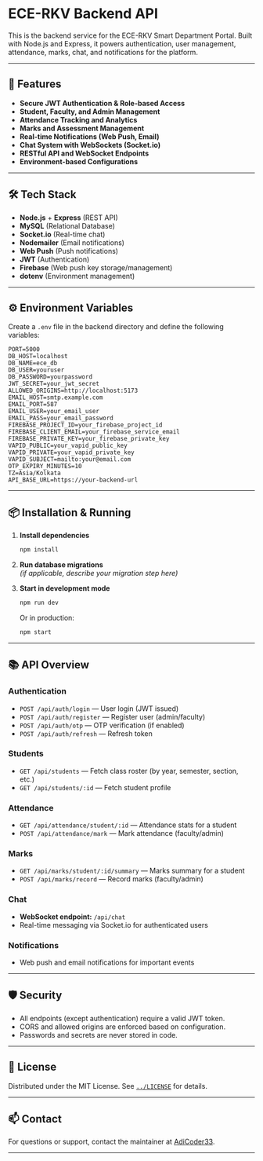 # ECE-RKV Backend API

This is the backend service for the ECE-RKV Smart Department Portal. Built with Node.js and Express, it powers authentication, user management, attendance, marks, chat, and notifications for the platform.

---

## 🚀 Features

- **Secure JWT Authentication & Role-based Access**
- **Student, Faculty, and Admin Management**
- **Attendance Tracking and Analytics**
- **Marks and Assessment Management**
- **Real-time Notifications (Web Push, Email)**
- **Chat System with WebSockets (Socket.io)**
- **RESTful API and WebSocket Endpoints**
- **Environment-based Configurations**

---

## 🛠️ Tech Stack

- **Node.js** + **Express** (REST API)
- **MySQL** (Relational Database)
- **Socket.io** (Real-time chat)
- **Nodemailer** (Email notifications)
- **Web Push** (Push notifications)
- **JWT** (Authentication)
- **Firebase** (Web push key storage/management)
- **dotenv** (Environment management)

---

## ⚙️ Environment Variables

Create a `.env` file in the backend directory and define the following variables:

```env
PORT=5000
DB_HOST=localhost
DB_NAME=ece_db
DB_USER=youruser
DB_PASSWORD=yourpassword
JWT_SECRET=your_jwt_secret
ALLOWED_ORIGINS=http://localhost:5173
EMAIL_HOST=smtp.example.com
EMAIL_PORT=587
EMAIL_USER=your_email_user
EMAIL_PASS=your_email_password
FIREBASE_PROJECT_ID=your_firebase_project_id
FIREBASE_CLIENT_EMAIL=your_firebase_service_email
FIREBASE_PRIVATE_KEY=your_firebase_private_key
VAPID_PUBLIC=your_vapid_public_key
VAPID_PRIVATE=your_vapid_private_key
VAPID_SUBJECT=mailto:your@email.com
OTP_EXPIRY_MINUTES=10
TZ=Asia/Kolkata
API_BASE_URL=https://your-backend-url
```

---

## 📦 Installation & Running

1. **Install dependencies**
    ```sh
    npm install
    ```
2. **Run database migrations**  
   *(if applicable, describe your migration step here)*

3. **Start in development mode**
    ```sh
    npm run dev
    ```
   Or in production:
    ```sh
    npm start
    ```

---

## 📚 API Overview

### Authentication

- `POST /api/auth/login` — User login (JWT issued)
- `POST /api/auth/register` — Register user (admin/faculty)
- `POST /api/auth/otp` — OTP verification (if enabled)
- `POST /api/auth/refresh` — Refresh token

### Students

- `GET /api/students` — Fetch class roster (by year, semester, section, etc.)
- `GET /api/students/:id` — Fetch student profile

### Attendance

- `GET /api/attendance/student/:id` — Attendance stats for a student
- `POST /api/attendance/mark` — Mark attendance (faculty/admin)

### Marks

- `GET /api/marks/student/:id/summary` — Marks summary for a student
- `POST /api/marks/record` — Record marks (faculty/admin)

### Chat

- **WebSocket endpoint:** `/api/chat`
- Real-time messaging via Socket.io for authenticated users

### Notifications

- Web push and email notifications for important events

---

## 🛡️ Security

- All endpoints (except authentication) require a valid JWT token.
- CORS and allowed origins are enforced based on configuration.
- Passwords and secrets are never stored in code.

---

## 📝 License

Distributed under the MIT License. See [`../LICENSE`](../LICENSE) for details.

---

## 📫 Contact

For questions or support, contact the maintainer at [AdiCoder33](https://github.com/AdiCoder33).

---
